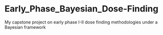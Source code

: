 # Early_Phase_Bayesian_Dose-Finding
My capstone project on early phase I-II dose finding methodologies under a Bayesian framework

